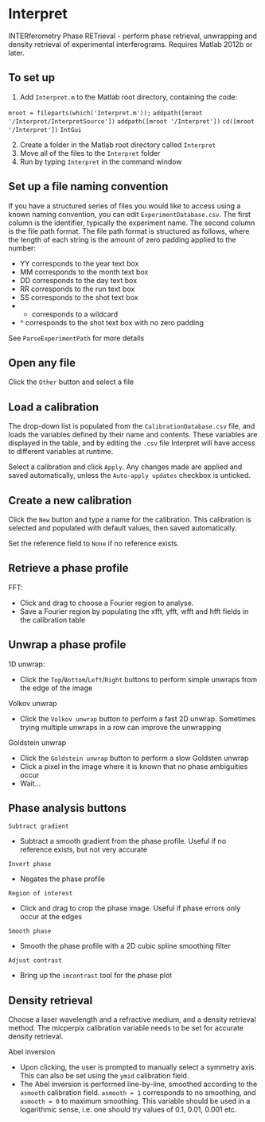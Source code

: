 Interpret
=========

INTERferometry Phase RETrieval - perform phase retrieval, unwrapping and density retrieval of experimental interferograms. Requires Matlab 2012b or later.

To set up
---------

1. Add `Interpret.m` to the Matlab root directory, containing the code:

`mroot = fileparts(which('Interpret.m'));`
`addpath([mroot '/Interpret/InterpretSource'])`
`addpath([mroot '/Interpret'])`
`cd([mroot '/Interpret'])`
`IntGui`

2. Create a folder in the Matlab root directory called `Interpret`
3. Move all of the files to the `Interpret` folder
4. Run by typing `Interpret` in the command window

Set up a file naming convention
-------------------------------

If you have a structured series of files you would like to access using a known naming convention, you can edit `ExperimentDatabase.csv`. The first column is the identifier, typically the experiment name. The second column is the file path format. The file path format is structured as follows, where the length of each string is the amount of zero padding applied to the number:

- YY corresponds to the year text box
- MM corresponds to the month text box
- DD corresponds to the day text box
- RR corresponds to the run text box
- SS corresponds to the shot text box
- * corresponds to a wildcard
- ^ corresponds to the shot text box with no zero padding

See `ParseExperimentPath` for more details

Open any file
-------------

Click the `Other` button and select a file

Load a calibration
------------------

The drop-down list is populated from the `CalibrationDatabase.csv` file, and loads the variables defined by their name and contents. These variables are displayed in the table, and by editing the `.csv` file Interpret will have access to different variables at runtime.

Select a calibration and click `Apply`. Any changes made are applied and saved automatically, unless the `Auto-apply updates` checkbox is unticked.

Create a new calibration
------------------------

Click the `New` button and type a name for the calibration. This calibration is selected and populated with default values, then saved automatically.

Set the reference field to `None` if no reference exists.


Retrieve a phase profile
------------------------

FFT:

- Click and drag to choose a Fourier region to analyse.
- Save a Fourier region by populating the xfft, yfft, wfft and hfft fields in the calibration table

Unwrap a phase profile
----------------------

1D unwrap:

- Click the `Top`/`Bottom`/`Left`/`Right` buttons to perform simple unwraps from the edge of the image

Volkov unwrap

- Click the `Volkov unwrap` button to perform a fast 2D unwrap. Sometimes trying multiple unwraps in a row can improve the unwrapping

Goldstein unwrap

- Click the `Goldstein unwrap` button to perform a slow Goldsten unwrap
- Click a pixel in the image where it is known that no phase ambiguities occur
- Wait...

Phase analysis buttons
----------------------

`Subtract gradient`

- Subtract a smooth gradient from the phase profile. Useful if no reference exists, but not very accurate

`Invert phase`

- Negates the phase profile

`Region of interest`

- Click and drag to crop the phase image. Useful if phase errors only occur at the edges

`Smooth phase`

- Smooth the phase profile with a 2D cubic spline smoothing filter

`Adjust contrast`

- Bring up the `imcontrast` tool for the phase plot

Density retrieval
-----------------

Choose a laser wavelength and a refractive medium, and a density retrieval method. The micperpix calibration variable needs to be set for accurate density retrieval.

Abel inversion

- Upon clicking, the user is prompted to manually select a symmetry axis. This can also be set using the `ymid` calibration field.
- The Abel inversion is performed line-by-line, smoothed according to the `asmooth` calibration field. `asmooth = 1` corresponds to no smoothing, and `asmooth = 0` to maximum smoothing. This variable should be used in a logarithmic sense, i.e. one should try values of 0.1, 0.01, 0.001 etc.
